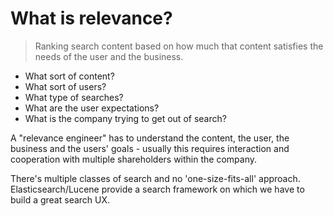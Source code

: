 # What is relevance?

> Ranking search content based on how much that content satisfies the needs of the user and the business.

- What sort of content?
- What sort of users?
- What type of searches?
- What are the user expectations?
- What is the company trying to get out of search?

A "relevance engineer" has to understand the content, the user, the business and the users' goals - usually this requires interaction and cooperation with multiple shareholders within the company.

There's multiple classes of search and no 'one-size-fits-all' approach. Elasticsearch/Lucene provide a search framework on which we have to build a great search UX.